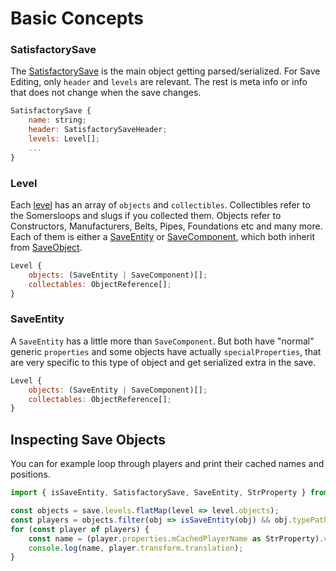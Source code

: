 
# Basic Concepts
### SatisfactorySave
The [SatisfactorySave](https://github.com/etothepii4/satisfactory-file-parser/blob/main/src/parser/satisfactory/save/satisfactory-save.ts) is the main object getting parsed/serialized.
For Save Editing, only `header` and `levels` are relevant. The rest is meta info or info that does not change when the save changes.
```js
SatisfactorySave {
	name: string;
	header: SatisfactorySaveHeader;
	levels: Level[];
	...
}
```

### Level
Each [level](https://github.com/etothepii4/satisfactory-file-parser/blob/main/src/parser/satisfactory/save/level.class.ts) has an array of `objects` and `collectibles`. Collectibles refer to the Somersloops and slugs if you collected them. Objects refer to Constructors, Manufacturers, Belts, Pipes, Foundations etc and many more. Each of them is either a [SaveEntity](https://github.com/etothepii4/satisfactory-file-parser/blob/main/src/parser/satisfactory/types/objects/SaveEntity.ts) or [SaveComponent](https://github.com/etothepii4/satisfactory-file-parser/blob/main/src/parser/satisfactory/types/objects/SaveComponent.ts), which both inherit from [SaveObject](https://github.com/etothepii4/satisfactory-file-parser/blob/main/src/parser/satisfactory/types/objects/SaveObject.ts).
```js
Level {
    objects: (SaveEntity | SaveComponent)[];
    collectables: ObjectReference[];
}
```

### SaveEntity
A `SaveEntity` has a little more than `SaveComponent`. But both have "normal" generic `properties` and some objects have actually `specialProperties`, that are very specific to this type of object and get serialized extra in the save.
```js
Level {
    objects: (SaveEntity | SaveComponent)[];
    collectables: ObjectReference[];
}
```

## Inspecting Save Objects
You can for example loop through players and print their cached names and positions.

```js
import { isSaveEntity, SatisfactorySave, SaveEntity, StrProperty } from '@etothepii/satisfactory-file-parser';

const objects = save.levels.flatMap(level => level.objects);
const players = objects.filter(obj => isSaveEntity(obj) && obj.typePath === '/Game/FactoryGame/Character/Player/Char_Player.Char_Player_C') as SaveEntity[];
for (const player of players) {
    const name = (player.properties.mCachedPlayerName as StrProperty).value;
    console.log(name, player.transform.translation);
}
```